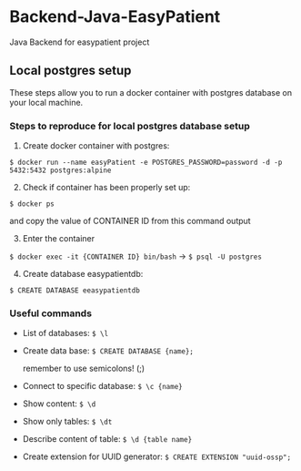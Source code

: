 # Backend-Java-EasyPatient
Java Backend for easypatient project

## Local postgres setup
These steps allow you to run a docker container with postgres database on your local machine.
### Steps to reproduce for local postgres database setup
1) Create docker container with postgres:

`$ docker run --name easyPatient -e POSTGRES_PASSWORD=password -d -p 5432:5432 postgres:alpine`


2) Check if container has been properly set up:

`$ docker ps`

and copy the value of CONTAINER ID from this command output 

3) Enter the container

`$ docker exec -it {CONTAINER ID} bin/bash` ->
`$ psql -U postgres`

4) Create database easypatientdb:

`$ CREATE DATABASE eeasypatientdb`

### Useful commands 

- List of databases:
`$ \l`
- Create data base:
`$ CREATE DATABASE {name};`

  remember to use semicolons! (;)

- Connect to specific database:
`$ \c {name}`
- Show content:
`$ \d`
- Show only tables:
`$ \dt`
- Describe content of table:
`$ \d {table name}`
- Create extension for UUID generator:
`$ CREATE EXTENSION "uuid-ossp";`



